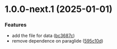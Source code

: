 # 1.0.0-next.1 (2025-01-01)

### Features

- add the file for data ([bc3687c](https://github.com/Imamiland/banned_books_jeopardy/commit/bc3687ceaf5e459542385a8f9285435f97c86304))
- remove dependence on paraglide ([595c10d](https://github.com/Imamiland/banned_books_jeopardy/commit/595c10d1bf735199ff516653fcbf27a168ec68c4))
